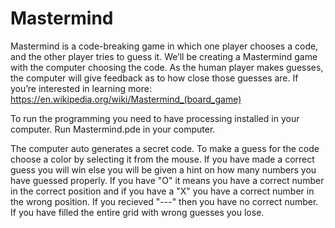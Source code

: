 # Mastermind

Mastermind is a code-breaking game in which one player chooses a code, and the other player
tries to guess it. We’ll be creating a Mastermind game with the computer
choosing the code. As the human player makes guesses, the computer will give feedback as to
how close those guesses are. If you’re interested in learning more:
https://en.wikipedia.org/wiki/Mastermind_(board_game)

To run the programming you need to have processing installed in your computer. Run Mastermind.pde in 
your computer. 

The computer auto generates a secret code. To make a guess for the code choose a color by selecting
it from the mouse. If you have made a correct guess you will win else you will be given a hint on how many numbers you have guessed properly. If you have "O" it means you have a correct number in the correct position and if you have a "X" you have a correct number in the wrong position. If you recieved "---" then you have no correct number. If you have filled the entire grid with wrong guesses you lose.
